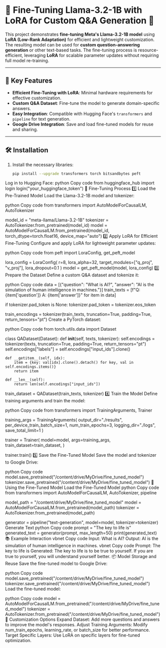 # 🦙 Fine-Tuning Llama-3.2-1B with LoRA for Custom Q&A Generation 🚀

This project demonstrates **fine-tuning Meta's Llama-3.2-1B model** using **LoRA (Low-Rank Adaptation)** for efficient and lightweight customization. The resulting model can be used for **custom question-answering generation** or other text-based tasks. The fine-tuning process is resource-efficient, leveraging **LoRA** for scalable parameter updates without requiring full model re-training.

---

## 🌟 Key Features

- **Efficient Fine-Tuning with LoRA**: Minimal hardware requirements for effective customization.
- **Custom Q&A Dataset**: Fine-tune the model to generate domain-specific answers.
- **Easy Integration**: Compatible with Hugging Face's `transformers` and `pipeline` for text generation.
- **Google Drive Integration**: Save and load fine-tuned models for reuse and sharing.

---

## 🛠️ Installation

1. Install the necessary libraries:
   ```bash
   pip install --upgrade transformers torch bitsandbytes peft
Log in to Hugging Face:
python
Copy code
from huggingface_hub import login
login("your_huggingface_token")
🚀 Fine-Tuning Process
1️⃣ Load the Pre-Trained Model
Load the Llama-3.2-1B model and tokenizer:

python
Copy code
from transformers import AutoModelForCausalLM, AutoTokenizer

model_id = "meta-llama/Llama-3.2-1B"
tokenizer = AutoTokenizer.from_pretrained(model_id)
model = AutoModelForCausalLM.from_pretrained(model_id, torch_dtype=torch.float16, device_map="auto")
2️⃣ Apply LoRA for Efficient Fine-Tuning
Configure and apply LoRA for lightweight parameter updates:

python
Copy code
from peft import LoraConfig, get_peft_model

lora_config = LoraConfig(
    r=8,
    lora_alpha=32,
    target_modules=["q_proj", "v_proj"],
    lora_dropout=0.1
)
model = get_peft_model(model, lora_config)
3️⃣ Prepare the Dataset
Define a custom Q&A dataset and tokenize it:

python
Copy code
data = [{"question": "What is AI?", "answer": "AI is the simulation of human intelligence in machines."}]
train_texts = [f"Q: {item['question']} A: {item['answer']}" for item in data]

if tokenizer.pad_token is None:
    tokenizer.pad_token = tokenizer.eos_token

train_encodings = tokenizer(train_texts, truncation=True, padding=True, return_tensors="pt")
Create a PyTorch dataset:

python
Copy code
from torch.utils.data import Dataset

class QADataset(Dataset):
    def __init__(self, texts, tokenizer):
        self.encodings = tokenizer(texts, truncation=True, padding=True, return_tensors="pt")
        self.encodings["labels"] = self.encodings["input_ids"].clone()

    def __getitem__(self, idx):
        item = {key: val[idx].clone().detach() for key, val in self.encodings.items()}
        return item

    def __len__(self):
        return len(self.encodings["input_ids"])

train_dataset = QADataset(train_texts, tokenizer)
4️⃣ Train the Model
Define training arguments and train the model:

python
Copy code
from transformers import TrainingArguments, Trainer

training_args = TrainingArguments(
    output_dir="./results",
    per_device_train_batch_size=1,
    num_train_epochs=3,
    logging_dir="./logs",
    save_total_limit=1
)

trainer = Trainer(
    model=model,
    args=training_args,
    train_dataset=train_dataset,
)

trainer.train()
5️⃣ Save the Fine-Tuned Model
Save the model and tokenizer to Google Drive:

python
Copy code
model.save_pretrained("/content/drive/MyDrive/fine_tuned_model")
tokenizer.save_pretrained("/content/drive/MyDrive/fine_tuned_model")
🧠 Using the Fine-Tuned Model
Load the Fine-Tuned Model
python
Copy code
from transformers import AutoModelForCausalLM, AutoTokenizer, pipeline

model_path = "/content/drive/MyDrive/fine_tuned_model"
model = AutoModelForCausalLM.from_pretrained(model_path)
tokenizer = AutoTokenizer.from_pretrained(model_path)

generator = pipeline("text-generation", model=model, tokenizer=tokenizer)
Generate Text
python
Copy code
prompt = "The key to life is"
generated_text = generator(prompt, max_length=50)
print(generated_text)
📚 Example Interaction
vbnet
Copy code
Input: What is AI?
Output: AI is the simulation of human intelligence in machines.
vbnet
Copy code
Prompt: The key to life is
Generated: The key to life is to be true to yourself. If you are true to yourself, you will understand yourself better.
📦 Model Storage and Reuse
Save the fine-tuned model to Google Drive:

python
Copy code
model.save_pretrained("/content/drive/MyDrive/fine_tuned_model")
tokenizer.save_pretrained("/content/drive/MyDrive/fine_tuned_model")
Load the fine-tuned model:

python
Copy code
model = AutoModelForCausalLM.from_pretrained("/content/drive/MyDrive/fine_tuned_model")
tokenizer = AutoTokenizer.from_pretrained("/content/drive/MyDrive/fine_tuned_model")
🎯 Customization Options
Expand Dataset: Add more questions and answers to improve the model's responses.
Adjust Training Arguments: Modify num_train_epochs, learning_rate, or batch_size for better performance.
Target Specific Layers: Use LoRA on specific layers for fine-tuned optimization.
